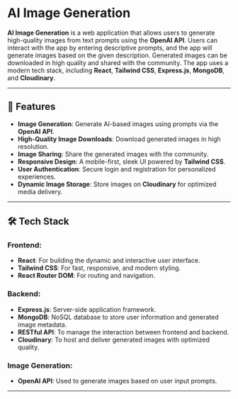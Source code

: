 # AI Image Generation

**AI Image Generation** is a web application that allows users to generate high-quality images from text prompts using the **OpenAI API**. Users can interact with the app by entering descriptive prompts, and the app will generate images based on the given description. Generated images can be downloaded in high quality and shared with the community. The app uses a modern tech stack, including **React**, **Tailwind CSS**, **Express.js**, **MongoDB**, and **Cloudinary**.

---

## 🚀 Features

- **Image Generation**: Generate AI-based images using prompts via the **OpenAI API**.
- **High-Quality Image Downloads**: Download generated images in high resolution.
- **Image Sharing**: Share the generated images with the community.
- **Responsive Design**: A mobile-first, sleek UI powered by **Tailwind CSS**.
- **User Authentication**: Secure login and registration for personalized experiences.
- **Dynamic Image Storage**: Store images on **Cloudinary** for optimized media delivery.

---

## 🛠️ Tech Stack

### Frontend:
- **React**: For building the dynamic and interactive user interface.
- **Tailwind CSS**: For fast, responsive, and modern styling.
- **React Router DOM**: For routing and navigation.
  
### Backend:
- **Express.js**: Server-side application framework.
- **MongoDB**: NoSQL database to store user information and generated image metadata.
- **RESTful API**: To manage the interaction between frontend and backend.
- **Cloudinary**: To host and deliver generated images with optimized quality.

### Image Generation:
- **OpenAI API**: Used to generate images based on user input prompts.

---



